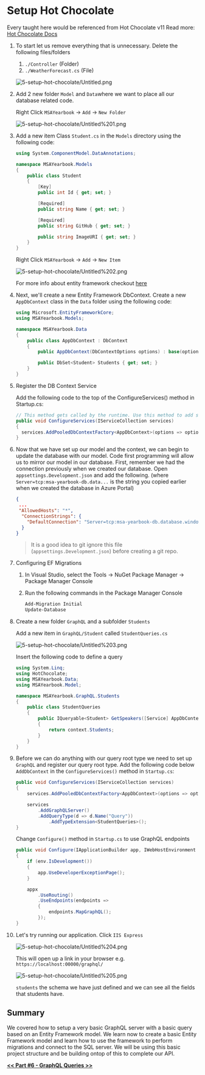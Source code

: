 # Setup Hot Chocolate

Every taught here would be referenced from Hot Chocolate v11
Read more: [Hot Chocolate Docs](https://chillicream.com/docs/hotchocolate/)

1. To start let us remove everything that is unnecessary. Delete the following files/folders

   1. `./Controller` (Folder)
   2. `./WeatherForecast.cs` (File)

   ![5-setup-hot-chocolate/Untitled.png](5-setup-hot-chocolate/Untitled.png)

2. Add 2 new folder `Model` and `Data`where we want to place all our database related code.

   Right Click `MSAYearbook` → `Add` → `New Folder`

   ![5-setup-hot-chocolate/Untitled%201.png](5-setup-hot-chocolate/Untitled%201.png)

3. Add a new item Class `Student.cs` in the `Models` directory using the following code:

   ```csharp
   using System.ComponentModel.DataAnnotations;

   namespace MSAYearbook.Models
   {
       public class Student
       {
           [Key]
           public int Id { get; set; }

           [Required]
           public string Name { get; set; }

           [Required]
           public string GitHub { get; set; }

           public string ImageURI { get; set; }
       }
   }
   ```

   Right Click `MSAYearbook` → `Add` → `New Item`

   ![5-setup-hot-chocolate/Untitled%202.png](5-setup-hot-chocolate/Untitled%202.png)

   For more info about entity framework checkout [here](https://docs.microsoft.com/en-us/aspnet/mvc/overview/getting-started/getting-started-with-ef-using-mvc/creating-an-entity-framework-data-model-for-an-asp-net-mvc-application#install-entity-framework-6)

4. Next, we'll create a new Entity Framework DbContext. Create a new `AppDbContext` class in the `Data` folder using the following code:

   ```csharp
   using Microsoft.EntityFrameworkCore;
   using MSAYearbook.Models;

   namespace MSAYearbook.Data
   {
       public class AppDbContext : DbContext
       {
           public AppDbContext(DbContextOptions options) : base(options) { }

           public DbSet<Student> Students { get; set; }
       }
   }
   ```

5. Register the DB Context Service

   Add the following code to the top of the ConfigureServices() method in Startup.cs:

   ```csharp
   // This method gets called by the runtime. Use this method to add services to the container.
   public void ConfigureServices(IServiceCollection services)
   {
     services.AddPooledDbContextFactory<AppDbContext>(options => options.UseSqlServer(Configuration.GetConnectionString("DefaultConnection")));
   }
   ```

6. Now that we have set up our model and the context, we can begin to update the database with our model. Code first programming will allow us to mirror our model in our database. First, remember we had the connection previously when we created our database. Open `appsettings.Development.json` and add the following. (where `Server=tcp:msa-yearbook-db.data...` is the string you copied earlier when we created the database in Azure Portal)

   ```json
   {
   	...
   	"AllowedHosts": "*",
     "ConnectionStrings": {
       "DefaultConnection": "Server=tcp:msa-yearbook-db.database.windows.net,1433;Initial Catalog=msa-yearbook-db;Persist Security Info=False;User ID=cz;Password={your_password}..."
     }
   }
   ```

   > It is a good idea to git ignore this file (`appsettings.Development.json`) before creating a git repo.

7. Configuring EF Migrations

   1. In Visual Studio, select the Tools -> NuGet Package Manager -> Package Manager Console
   2. Run the following commands in the Package Manager Console

      ```bash
      Add-Migration Initial
      Update-Database
      ```

8. Create a new folder `GraphQL` and a subfolder `Students`

   Add a new item in `GraphQL/Student` called `StudentQueries.cs`

   ![5-setup-hot-chocolate/Untitled%203.png](5-setup-hot-chocolate/Untitled%203.png)

   Insert the following code to define a query

   ```csharp
   using System.Linq;
   using HotChocolate;
   using MSAYearbook.Data;
   using MSAYearbook.Model;

   namespace MSAYearbook.GraphQL.Students
   {
       public class StudentQueries
       {
           public IQueryable<Student> GetSpeakers([Service] AppDbContext context)
           {
               return context.Students;
           }
       }
   }
   ```

9. Before we can do anything with our query root type we need to set up `GraphQL` and register our query root type. Add the following code below `AddDbContext` in the `ConfigureServices()` method in `Startup.cs`:

   ```csharp
   public void ConfigureServices(IServiceCollection services)
   {
       services.AddPooledDbContextFactory<AppDbContext>(options => options.UseSqlServer(Configuration.GetConnectionString("DefaultConnection")));

       services
           .AddGraphQLServer()
           .AddQueryType(d => d.Name("Query"))
               .AddTypeExtension<StudentQueries>();
   }
   ```

   Change `Configure()` method in `Startup.cs` to use GraphQL endpoints

   ```csharp
   public void Configure(IApplicationBuilder app, IWebHostEnvironment env)
   {
       if (env.IsDevelopment())
       {
           app.UseDeveloperExceptionPage();
       }

       appx
           .UseRouting()
           .UseEndpoints(endpoints =>
           {
               endpoints.MapGraphQL();
           });
   }
   ```

10. Let's try running our application. Click `IIS Express`

    ![5-setup-hot-chocolate/Untitled%204.png](5-setup-hot-chocolate/Untitled%204.png)

    This will open up a link in your browser e.g. `https://localhost:00000/graphql/`

    ![5-setup-hot-chocolate/Untitled%205.png](5-setup-hot-chocolate/Untitled%205.png)

    `students` the schema we have just defined and we can see all the fields that students have.

## Summary

We covered how to setup a very basic GraphQL server with a basic query based on an Entity Framework model. We learn now to create a basic Entity Framework model and learn how to use the framework to perform migrations and connect to the SQL server. We will be using this basic project structure and be building ontop of this to complete our API.

[**<< Part #6 - GraphQL Queries >>**](6-implement-graphql-queries.md)
